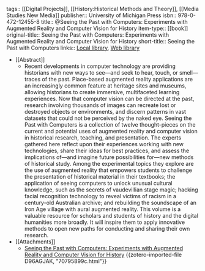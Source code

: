 tags:: [[Digital Projects]], [[History:Historical Methods and Theory]], [[Media Studies:New Media]]
publisher:: University of Michigan Press
isbn:: 978-0-472-12455-8
title:: @Seeing the Past with Computers: Experiments with Augmented Reality and Computer Vision for History
item-type:: [[book]]
original-title:: Seeing the Past with Computers: Experiments with Augmented Reality and Computer Vision for History
short-title:: Seeing the Past with Computers
links:: [Local library](zotero://select/groups/2386895/items/HMCYCNM6), [Web library](https://www.zotero.org/groups/2386895/items/HMCYCNM6)

- [[Abstract]]
	- Recent developments in computer technology are providing historians with new ways to see—and seek to hear, touch, or smell—traces of the past. Place-based augmented reality applications are an increasingly common feature at heritage sites and museums, allowing historians to create immersive, multifaceted learning experiences. Now that computer vision can be directed at the past, research involving thousands of images can recreate lost or destroyed objects or environments, and discern patterns in vast datasets that could not be perceived by the naked eye.   Seeing the Past with Computers is a collection of twelve thought-pieces on the current and potential uses of augmented reality and computer vision in historical research, teaching, and presentation. The experts gathered here reflect upon their experiences working with new technologies, share their ideas for best practices, and assess the implications of—and imagine future possibilities for—new methods of historical study. Among the experimental topics they explore are the use of augmented reality that empowers students to challenge the presentation of historical material in their textbooks; the application of seeing computers to unlock unusual cultural knowledge, such as the secrets of vaudevillian stage magic; hacking facial recognition technology to reveal victims of racism in a century-old Australian archive; and rebuilding the soundscape of an Iron Age village with aural augmented reality.    This volume is a valuable resource for scholars and students of history and the digital humanities more broadly. It will inspire them to apply innovative methods to open new paths for conducting and sharing their own research.
- [[Attachments]]
	- [Seeing the Past with Computers: Experiments with Augmented Reality and Computer Vision for History](https://www.fulcrum.org/concern/monographs/70795899c) {{zotero-imported-file D96AGJAK, "70795899c.html"}}